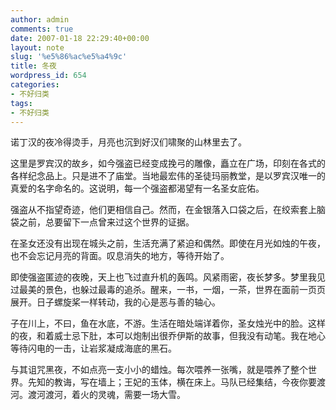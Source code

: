 ```yaml
---
author: admin
comments: true
date: 2007-01-18 22:29:40+00:00
layout: note
slug: '%e5%86%ac%e5%a4%9c'
title: 冬夜
wordpress_id: 654
categories:
- 不好归类
tags:
- 不好归类
---
```


诺丁汉的夜冷得烫手，月亮也沉到好汉们啸聚的山林里去了。

这里是罗宾汉的故乡，如今强盗已经变成挽弓的雕像，矗立在广场，印刻在各式的各样纪念品上。只是进不了庙堂。当地最宏伟的圣徒玛丽教堂，是以罗宾汉唯一的真爱的名字命名的。这说明，每一个强盗都渴望有一名圣女庇佑。

强盗从不指望奇迹，他们更相信自己。然而，在金银落入口袋之后，在绞索套上脑袋之前，总要留下一点曾来过这个世界的证据。

在圣女还没有出现在城头之前，生活充满了紧迫和偶然。即使在月光如烛的午夜，也不会忘记月亮的背面。叹息消失的地方，等待开始了。 

即使强盗匿迹的夜晚，天上也飞过直升机的轰鸣。风紧雨密，夜长梦多。梦里我见过最美的景色，也躲过最毒的追杀。醒来，一书，一烟，一茶，世界在面前一页页展开。日子螺旋桨一样转动，我的心是恶与善的轴心。

子在川上，不曰，鱼在水底，不游。生活在暗处端详着你，圣女烛光中的脸。这样的夜，和着威士忌下肚，本可以炮制出很乔伊斯的故事，但我没有动笔。我在地心等待闪电的一击，让岩浆凝成海底的黑石。

与其诅咒黑夜，不如点亮一支小小的蜡烛。每次喂养一张嘴，就是喂养了整个世界。先知的教诲，写在墙上；王妃的玉体，横在床上。马队已经集结，今夜你要渡河。渡河渡河，着火的灵魂，需要一场大雪。
